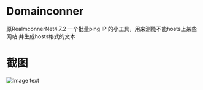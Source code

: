# Domainconner
原RealmconnerNet4.7.2
一个批量ping IP 的小工具，用来测能不能hosts上某些网站 并生成hosts格式的文本  

# 截图
![Image text](https://github.com/LunaroakF/Domainconner/blob/master/pic2.png)  
